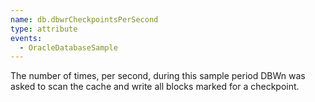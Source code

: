 ```yaml
---
name: db.dbwrCheckpointsPerSecond
type: attribute
events:
  - OracleDatabaseSample
---
```


The number of times, per second, during this sample period DBWn was asked to scan the cache and write all blocks marked for a checkpoint.
